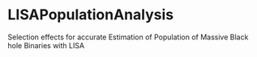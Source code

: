 # LISAPopulationAnalysis
Selection effects for accurate Estimation of Population of Massive Black hole Binaries with LISA

